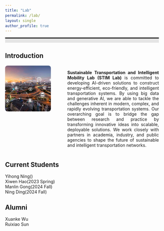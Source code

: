 ```yaml
---
title: "Lab"
permalink: /lab/
layout: single
author_profile: true
---
```


<div style="border-top: 3px solid black;"></div>
<div style="background-color: #e5e5e5; height: 1em; margin-bottom: 1.2em;"></div>

<h2>Introduction</h2>
<div style="display: flex; align-items: flex-start; gap: 20px; margin-top: 20px; flex-wrap: nowrap;">
  <!-- Image on the left -->
  <div style="flex: 1 1 auto;">
    <img src="/assets/images/2_ITS.png"
         alt="Intelligent Transportation System"
         style="width: 150px; height: auto; border-radius: 8px; max-width: 100%;">
  </div>

  <!-- Text on the right -->
  <div style="flex: 1; min-width: 300px;">
    <p style="text-align: justify;">
      <b>Sustainable Transportation and Intelligent Mobility Lab (STIM Lab)</b> is committed to developing AI-driven solutions to construct energy-efficient, eco-friendly, and intelligent transportation systems. By using big data and generative AI, we are able to tackle the challenges inherent in modern, complex, and rapidly evolving transportation systems. Our overarching goal is to bridge the gap between research and practice by transforming innovative ideas into scalable, deployable solutions. We work closely with partners in academia, industry, and public agencies to shape the future of sustainable and intelligent transportation networks.
    </p>
  </div>
</div>


<h2>Current Students</h2>
Yihong Ning()<br>
Xiwen Hao(2023 Spring)<br>
Manlin Gong(2024 Fall)<br>
Ning Ding(2024 Fall)<br>

<h2>Alumni</h2>
Xuanke Wu<br>
Ruixiao Sun<br>

